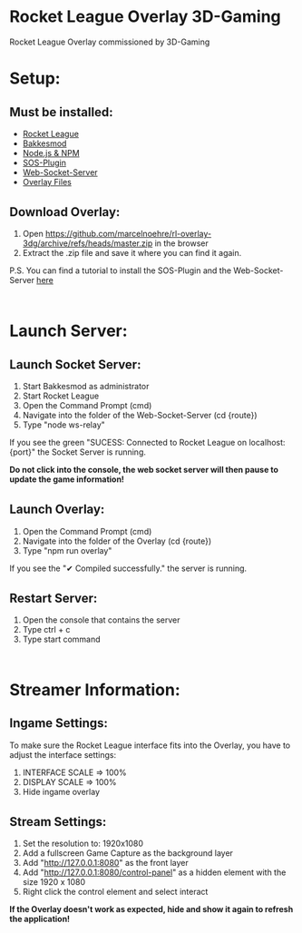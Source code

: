 # Rocket League Overlay 3D-Gaming
<p style="margin-top: 0; margin-bottom: 2rem">Rocket League Overlay commissioned by 3D-Gaming</p>

# Setup:

## Must be installed:
<ul style="margin-bottom: 2rem">
    <li><a href="https://www.rocketleague.com/">Rocket League</a></li>
    <li><a href="https://www.bakkesmod.com/">Bakkesmod</a></li>
    <li><a href="https://nodejs.org/en/">Node.js & NPM</a></li>
    <li><a href="https://gitlab.com/bakkesplugins/sos/sos-plugin">SOS-Plugin</a></li>
    <li><a href="https://gitlab.com/bakkesplugins/sos/sos-ws-relay">Web-Socket-Server</a></li>
    <li><a href="https://github.com/marcelnoehre/rl-overlay-3dg">Overlay Files</a></li>
</ul>

## Download Overlay:
1) Open https://github.com/marcelnoehre/rl-overlay-3dg/archive/refs/heads/master.zip in the browser
2) Extract the .zip file and save it where you can find it again.

<p style="margin-bottom: 4rem">
P.S. You can find a tutorial to install the SOS-Plugin and the Web-Socket-Server 
<a href="https://www.youtube.com/watch?v=QE816DBuwI4&t">here</a>
</p>

# Launch Server:

## Launch Socket Server:
1) Start Bakkesmod as administrator
2) Start Rocket League
3) Open the Command Prompt (cmd)
4) Navigate into the folder of the Web-Socket-Server (cd {route})
5) Type "node ws-relay" 

If you see the green "SUCESS: Connected to Rocket League on localhost:{port}" the Socket Server is running.

**Do not click into the console, the web socket server will then pause to update the game information!**
<p  style="margin-bottom: 2rem"></p>

## Launch Overlay:
1) Open the Command Prompt (cmd)
2) Navigate into the folder of the Overlay (cd {route})
3) Type "npm run overlay"

<p  style="margin-bottom: 2rem">If you see the "✔ Compiled successfully." the server is running.</p>


## Restart Server:
1) Open the console that contains the server
2) Type ctrl + c
3) Type start command
<p style="margin-bottom: 4rem"></p>

# Streamer Information:

## Ingame Settings:
To make sure the Rocket League interface fits into the Overlay, you have to adjust the interface settings:
1) INTERFACE SCALE => 100%
2) DISPLAY SCALE => 100%
3) Hide ingame overlay
<p style="margin-bottom: 2rem"></p>

## Stream Settings:
1) Set the resolution to: 1920x1080
2) Add a fullscreen Game Capture as the background layer
3) Add "http://127.0.0.1:8080" as the front layer
4) Add "http://127.0.0.1:8080/control-panel" as a hidden element with the size 1920 x 1080
5) Right click the control element and select interact

**If the Overlay doesn't work as expected, hide and show it again to refresh the application!**
